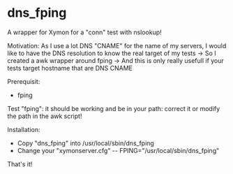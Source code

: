# dns_fping
A wrapper for Xymon for a "conn" test with nslookup!

Motivation: 
As I use a lot DNS "CNAME" for the name of my servers, I would like to have the DNS resolution to know the real target of my tests
-> So I created a awk wrapper around fping
-> And this is only really usefull if your tests target hostname that are DNS CNAME

Prerequisit:
- fping

Test "fping": it should be working and be in your path: correct it or modify the path in the awk script!

Installation: 
- Copy "dns_fping" into /usr/local/sbin/dns_fping
- Change your "xymonserver.cfg"
--  FPING="/usr/local/sbin/dns_fping"          

That's it!
